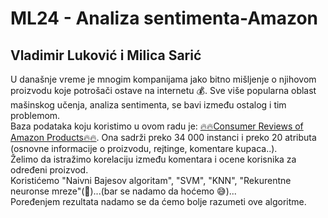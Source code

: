 # ML24 - Analiza sentimenta-Amazon
## Vladimir Luković i Milica Sarić

U današnje vreme je mnogim kompanijama jako bitno mišljenje o njihovom proizvodu koje potrošači ostave na internetu :moneybag:. 
Sve više popularna oblast mašinskog učenja, analiza sentimenta, se bavi između ostalog i tim problemom.  
Baza podataka koju koristimo u ovom radu je: [:fire::fire:Consumer Reviews of Amazon Products:fire::fire:](https://www.kaggle.com/datafiniti/consumer-reviews-of-amazon-products).
Ona sadrži preko 34 000 instanci i preko 20 atributa (osnovne informacije o proizvodu, rejtinge, komentare kupaca..).  
Želimo da istražimo korelaciju između komentara i ocene korisnika za određeni proizvod.  
Koristićemo "Naivni Bajesov algoritam", "SVM", "KNN", "Rekurentne neuronse mreze"(:eyes:)...(bar se nadamo da hoćemo :sweat_smile:)...    
Poređenjem rezultata nadamo se da ćemo bolje razumeti ove algoritme.
